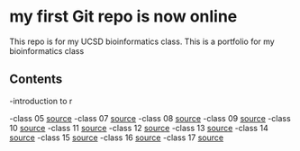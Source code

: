 # my first Git repo is now online
This repo is for my UCSD bioinformatics class.
This is a portfolio for my bioinformatics class 

## Contents
-introduction to r 

-class 05 [source](https://github.com/kaimove/bimm143/blob/main/class05.R/class5.R)
-class 07 [source](https://github.com/kaimove/bimm143/tree/main/class07)
-class 08 [source](https://github.com/kaimove/bimm143/blob/main/class08)
-class 09 [source](https://github.com/kaimove/bimm143/tree/main/class09)
-class 10 [source](https://github.com/kaimove/bimm143/tree/main/class10)
-class 11 [source](https://github.com/kaimove/bimm143/tree/main/class11redo)
-class 12 [source](https://github.com/kaimove/bimm143/tree/main/class12)
-class 13 [source](https://github.com/kaimove/bimm143/tree/main/class13)
-class 14 [source](https://github.com/kaimove/bimm143/tree/main/class14)
-class 15 [source](https://github.com/kaimove/bimm143/tree/main/class15)
-class 16 [source](https://github.com/kaimove/bimm143/tree/main/class16)
-class 17 [source](https://github.com/kaimove/bimm143/tree/main/class17)
